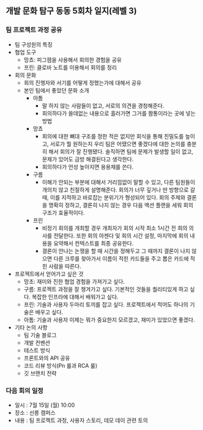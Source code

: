 ## 개발 문화 탐구 동동 5회차 일지(레벨 3)

### 팀 프로젝트 과정 공유

- 팀 구성원의 특징
- 협업 도구
  - 망쵸: 피그잼을 사용해서 회의한 경험을 공유
  - 프린: 클로바 노트를 이용해서 회의를 정리
- 회의 문화
  - 회의 진행자와 서기를 어떻게 정했는가에 대해서 공유
  - 본인 팀에서 좋았던 문화 소개
    - 아톰
      - 말 하지 않는 사람들이 없고, 서로의 의견을 경청해준다.
      - 회의하다가 쓸데없는 내용으로 흘러가면 그거를 짬통이라는 곳에 넣는 방법
    - 망쵸
      - 회의에 대한 뼈대 구조를 정한 적은 없지만 회식을 통해 친밀도를 높이고, 서로가 뭘 원하는지 우리 팀은 어땠으면 좋겠다에 대한 논의를 충분히 해서 회의가 잘 진행됐다. 솔직하면 팀에 문제가 발생할 일이 없고, 문제가 있어도 금방 해결된다고 생각한다.
      - 회의하다가 언성 높아지면 용용채를 쓴다.
    - 구름
      - 이해가 안되는 부분에 대해서 거리낌없이 말할 수 있고, 다른 팀원들이 개의치 않고 친절하게 설명해준다. 회의가 너무 깊거나 딴 방향으로 갈 때, 이를 지적하고 바로잡는 분위기가 형성되어 있다. 회의 주제와 결론을 명확히 정하고, 결론히 나지 않는 경우 다음 액션 플랜을 세워 회의 구조가 효율적이다.
    - 프린
      - 비정기 회의를 개최할 경우 개최자가 회의 시작 최소 1시간 전 희의 의사를 전달한다. 또한 회의 아젠다 및 회의 시간 설정, 마지막에 회의 내용을 요약해서 컨텍스트를 최종 공유한다.
      - 결론이 안나는 논쟁을 할 때 시간을 정해두고 그 때까지 결론이 나지 않으면 다른 크루를 찾아가서 이름이 적힌 카드들을 주고 뽑은 카드에 적힌 사람을 따른다.
- 프로젝트에서 얻어가고 싶은 것
  - 망초: 재미와 진한 협업 경험을 가져가고 싶다.
  - 구름: 프로젝트 과정을 잘 챙겨가고 싶다. 기본적인 것들을 퀄리티있게 하고 싶다. 복잡한 인프라에 대해서 배워가고 싶다.
  - 프린: 기술과 사용자 두마리 토끼를 잡고 싶다. 프로젝트에서 적어도 하나의 기술은 배우고 싶다.
  - 아톰: 기술과 사용자 이제는 뭐가 중요한지 모르겠고, 재미가 있었으면 좋겠다.
- 기타 논의 사항
  - 팀 기술 블로그
  - 개발 컨벤션
  - 테스트 방식
  - 프론트와의 API 공유
  - 코드 리뷰 방식(Pn 룰과 RCA 룰)
  - 깃 브랜치 전략

### 다음 회의 일정

- 일시 : 7월 15일 (월) 10:00
- 장소 : 선릉 캠퍼스
- 내용 : 팀 프로젝트 과정, 사용자 스토리, 데모 데이 관련 토의
